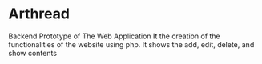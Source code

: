 # Arthread
Backend Prototype of The Web Application
It the creation of the functionalities of the website using php. It shows the add, edit, delete, and show contents
